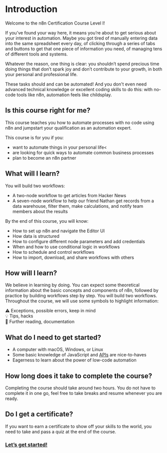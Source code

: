 # Introduction

Welcome to the n8n Certification Course Level I!

If you’ve found your way here, it means you’re about to get serious about your interest in automation. Maybe you got tired of manually entering data into the same spreadsheet every day, of clicking through a series of tabs and buttons to get that one piece of information you need, of managing tens of different tools and systems.

Whatever the reason, one thing is clear: you shouldn’t spend precious time doing things that don’t spark joy and don’t contribute to your growth, in both your personal and professional life. 

These tasks should and can be automated! And you don't even need advanced technical knowledge or excellent coding skills to do this: with no-code tools like n8n, automation feels like childsplay.

## Is this course right for me?
This course teaches you how to automate processes with no code using n8n and jumpstart your qualification as an automation expert.

This course is for you if you:
- want to automate things in your personal life<
- are looking for quick ways to automate common business processes
- plan to become an n8n partner


## What will I learn?

You will build two workflows:
- A two-node workflow to get articles from Hacker News
- A seven-node workflow to help our friend Nathan get records from a data warehouse, filter them, make calculations, and notify team members about the results

By the end of this course, you will know:
- How to set up n8n and navigate the Editor UI
- How data is structured
- How to configure different node parameters and add credentials
- When and how to use conditional logic in workflows
- How to schedule and control workflows
- How to import, download, and share workflows with others

## How will I learn?

We believe in learning by doing. You can expect some theoretical information about the basic concepts and components of n8n, followed by practice by building workflows step by step. You will build two workflows.
Throughout the course, we will use some symbols to highlight information:<br/>

⚠️ Exceptions, possible errors, keep in mind <br/>
💡 Tips, hacks<br/>
📖 Further reading, documentation<br/>

## What do I need to get started?

- A computer with macOS, Windows, or Linux
- Some basic knowledge of JavaScript and [APIs](https://n8n.io/blog/what-are-apis-how-to-use-them-with-no-code/) are nice-to-haves
- Eagerness to learn about the power of low-code automation

## How long does it take to complete the course?

Completing the course should take around two hours. You do not have to complete it in one go, feel free to take breaks and resume whenever you are ready.

## Do I get a certificate?

If you want to earn a certificate to show off your skills to the world, you need to take and pass a quiz at the end of the course.

### [Let’s get started!](../level-one/chapter-1.md)
